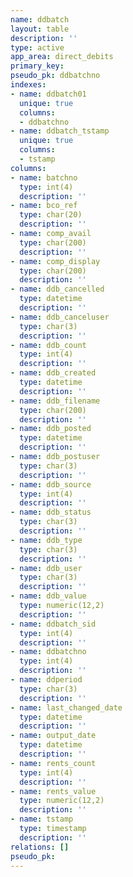 ```yaml
---
name: ddbatch
layout: table
description: ''
type: active
app_area: direct_debits
primary_key: 
pseudo_pk: ddbatchno
indexes:
- name: ddbatch01
  unique: true
  columns:
  - ddbatchno
- name: ddbatch_tstamp
  unique: true
  columns:
  - tstamp
columns:
- name: batchno
  type: int(4)
  description: ''
- name: bco_ref
  type: char(20)
  description: ''
- name: comp_avail
  type: char(200)
  description: ''
- name: comp_display
  type: char(200)
  description: ''
- name: ddb_cancelled
  type: datetime
  description: ''
- name: ddb_canceluser
  type: char(3)
  description: ''
- name: ddb_count
  type: int(4)
  description: ''
- name: ddb_created
  type: datetime
  description: ''
- name: ddb_filename
  type: char(200)
  description: ''
- name: ddb_posted
  type: datetime
  description: ''
- name: ddb_postuser
  type: char(3)
  description: ''
- name: ddb_source
  type: int(4)
  description: ''
- name: ddb_status
  type: char(3)
  description: ''
- name: ddb_type
  type: char(3)
  description: ''
- name: ddb_user
  type: char(3)
  description: ''
- name: ddb_value
  type: numeric(12,2)
  description: ''
- name: ddbatch_sid
  type: int(4)
  description: ''
- name: ddbatchno
  type: int(4)
  description: ''
- name: ddperiod
  type: char(3)
  description: ''
- name: last_changed_date
  type: datetime
  description: ''
- name: output_date
  type: datetime
  description: ''
- name: rents_count
  type: int(4)
  description: ''
- name: rents_value
  type: numeric(12,2)
  description: ''
- name: tstamp
  type: timestamp
  description: ''
relations: []
pseudo_pk: 
---
```


